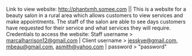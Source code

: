 Link to view website: http://phantxmh.somee.com ||
This is a website for a beauty salon in a rural area which allows customers to view services and make appointments.
The staff of the salon are able to see days customers have requested for their service and what services they will require.
Credentials to access the website:
Staff username > marcalharrison12@gmail.com |
Client username > jesskye@gmail.com, mbeau@gmail.com, asmith@yahoo.com |
password > "password"
